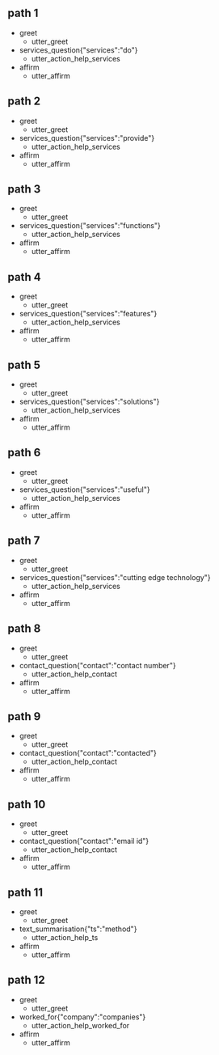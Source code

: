 ## path 1               
* greet
  - utter_greet             
* services_question{"services":"do"}  
  - utter_action_help_services
* affirm  
  - utter_affirm

## path 2               
* greet
  - utter_greet             
* services_question{"services":"provide"}  
  - utter_action_help_services
* affirm  
  - utter_affirm

## path 3        
* greet
  - utter_greet             
* services_question{"services":"functions"}  
  - utter_action_help_services
* affirm  
  - utter_affirm

## path 4               
* greet
  - utter_greet             
* services_question{"services":"features"}  
  - utter_action_help_services
* affirm  
  - utter_affirm  

## path 5               
* greet
  - utter_greet             
* services_question{"services":"solutions"}  
  - utter_action_help_services
* affirm  
  - utter_affirm  

## path 6               
* greet
  - utter_greet             
* services_question{"services":"useful"}  
  - utter_action_help_services
* affirm  
  - utter_affirm

## path 7               
* greet
  - utter_greet             
* services_question{"services":"cutting edge technology"}  
  - utter_action_help_services
* affirm  
  - utter_affirm  

## path 8               
* greet
  - utter_greet             
* contact_question{"contact":"contact number"}  
  - utter_action_help_contact
* affirm  
  - utter_affirm

## path 9               
* greet
  - utter_greet             
* contact_question{"contact":"contacted"}  
  - utter_action_help_contact
* affirm  
  - utter_affirm   

## path 10               
* greet
  - utter_greet             
* contact_question{"contact":"email id"}  
  - utter_action_help_contact
* affirm  
  - utter_affirm   

## path 11               
* greet
  - utter_greet             
* text_summarisation{"ts":"method"}  
  - utter_action_help_ts
* affirm  
  - utter_affirm  

## path 12               
* greet
  - utter_greet             
* worked_for{"company":"companies"}  
  - utter_action_help_worked_for
* affirm  
  - utter_affirm
